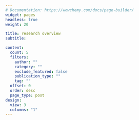 ```yaml
---
# Documentation: https://wowchemy.com/docs/page-builder/
widget: pages
headless: true
weight: 20

title: research overview
subtitle:

content:
  count: 5
  filters:
    author: ""
    category: ""
    exclude_featured: false
    publication_type: ""
    tag: ""
  offset: 0
  order: desc
  page_type: post
design:
  view: 3
  columns: "1"
---
```

